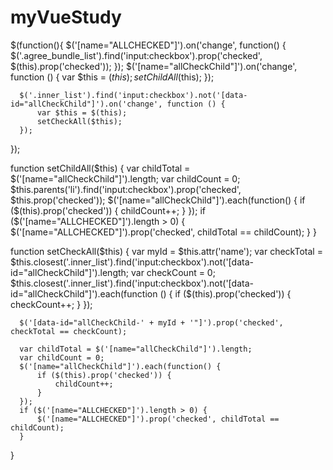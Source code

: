 # myVueStudy
$(function(){
      $('[name="ALLCHECKED"]').on('change', function() {
          $('.agree_bundle_list').find('input:checkbox').prop('checked', $(this).prop('checked'));
      });
      $('[name="allCheckChild"]').on('change', function () {
          var $this = $(this);
          setChildAll($this);
      });

      $('.inner_list').find('input:checkbox').not('[data-id="allCheckChild"]').on('change', function () {
          var $this = $(this);
          setCheckAll($this);
      });
  });

  function setChildAll($this) {
      var childTotal = $('[name="allCheckChild"]').length;
      var childCount = 0;
      $this.parents('li').find('input:checkbox').prop('checked', $this.prop('checked'));
      $('[name="allCheckChild"]').each(function() {
          if ($(this).prop('checked')) {
              childCount++;
          }
      });
      if ($('[name="ALLCHECKED"]').length > 0) {
          $('[name="ALLCHECKED"]').prop('checked', childTotal == childCount);
      }
  }

  function setCheckAll($this) {
      var myId = $this.attr('name');
      var checkTotal = $this.closest('.inner_list').find('input:checkbox').not('[data-id="allCheckChild"]').length;
      var checkCount = 0;
      $this.closest('.inner_list').find('input:checkbox').not('[data-id="allCheckChild"]').each(function () {
          if ($(this).prop('checked')) {
              checkCount++;
          }
      });

      $('[data-id="allCheckChild-' + myId + '"]').prop('checked', checkTotal == checkCount);

      var childTotal = $('[name="allCheckChild"]').length;
      var childCount = 0;
      $('[name="allCheckChild"]').each(function() {
          if ($(this).prop('checked')) {
              childCount++;
          }
      });
      if ($('[name="ALLCHECKED"]').length > 0) {
          $('[name="ALLCHECKED"]').prop('checked', childTotal == childCount);
      }
  }
